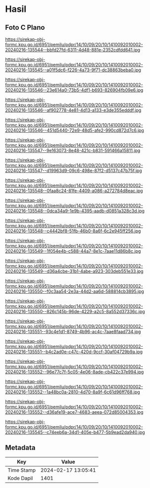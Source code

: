 # Hasil

## Foto C Plano

https://sirekap-obj-formc.kpu.go.id/6951/pemilu/pdpr/14/10/09/20/10/1410092010002-20240216-135544--bbfd27fd-6311-4d48-881e-2352cdfdd641.jpg

https://sirekap-obj-formc.kpu.go.id/6951/pemilu/pdpr/14/10/09/20/10/1410092010002-20240216-135545--a01f5dc6-f226-4a73-9f71-dc38863beba0.jpg

https://sirekap-obj-formc.kpu.go.id/6951/pemilu/pdpr/14/10/09/20/10/1410092010002-20240216-135546--23e614a0-73b5-4df1-b693-826904fb09e6.jpg

https://sirekap-obj-formc.kpu.go.id/6951/pemilu/pdpr/14/10/09/20/10/1410092010002-20240216-135546--af902778-4e81-4d13-a133-e3de355edddf.jpg

https://sirekap-obj-formc.kpu.go.id/6951/pemilu/pdpr/14/10/09/20/10/1410092010002-20240216-135546--451d5440-72e9-48d5-afe2-990cd872d7c6.jpg

https://sirekap-obj-formc.kpu.go.id/6951/pemilu/pdpr/14/10/09/20/10/1410092010002-20240216-135547--9e163073-8e48-421c-b831-591466a15811.jpg

https://sirekap-obj-formc.kpu.go.id/6951/pemilu/pdpr/14/10/09/20/10/1410092010002-20240216-135547--d19963d9-09c6-498e-87f2-d5137c47b75f.jpg

https://sirekap-obj-formc.kpu.go.id/6951/pemilu/pdpr/14/10/09/20/10/1410092010002-20240216-135548--0faa8c24-81fe-4409-a086-a272784d8eac.jpg

https://sirekap-obj-formc.kpu.go.id/6951/pemilu/pdpr/14/10/09/20/10/1410092010002-20240216-135548--0dca34a9-1e9b-4395-aadb-d0851a328c3d.jpg

https://sirekap-obj-formc.kpu.go.id/6951/pemilu/pdpr/14/10/09/20/10/1410092010002-20240216-135548--c4442bf8-51fb-46b0-8a6f-6c2e945ff256.jpg

https://sirekap-obj-formc.kpu.go.id/6951/pemilu/pdpr/14/10/09/20/10/1410092010002-20240216-135549--1f054e4b-c588-44a7-8e1c-7aae11d86b8c.jpg

https://sirekap-obj-formc.kpu.go.id/6951/pemilu/pdpr/14/10/09/20/10/1410092010002-20240216-135549--d36a4cbe-31b1-4abe-a923-303deb551e33.jpg

https://sirekap-obj-formc.kpu.go.id/6951/pemilu/pdpr/14/10/09/20/10/1410092010002-20240216-135550--f0c3aa54-2e3a-44d2-aa6d-588814cb3895.jpg

https://sirekap-obj-formc.kpu.go.id/6951/pemilu/pdpr/14/10/09/20/10/1410092010002-20240216-135550--826c145b-96de-4229-a2c5-8a552d37336c.jpg

https://sirekap-obj-formc.kpu.go.id/6951/pemilu/pdpr/14/10/09/20/10/1410092010002-20240216-135551--93c4e1d1-8749-4b96-ac4c-7aae8faad734.jpg

https://sirekap-obj-formc.kpu.go.id/6951/pemilu/pdpr/14/10/09/20/10/1410092010002-20240216-135551--b4c2ad0e-c47c-420d-9ccf-30af04729b9a.jpg

https://sirekap-obj-formc.kpu.go.id/6951/pemilu/pdpr/14/10/09/20/10/1410092010002-20240216-135552--96e77c7f-5c05-4e06-8ade-cb422c37e994.jpg

https://sirekap-obj-formc.kpu.go.id/6951/pemilu/pdpr/14/10/09/20/10/1410092010002-20240216-135552--1a48bc0a-2810-4d70-8a9f-6c61d96ff768.jpg

https://sirekap-obj-formc.kpu.go.id/6951/pemilu/pdpr/14/10/09/20/10/1410092010002-20240216-135552--d36afe19-ace7-4683-aeea-072d85004353.jpg

https://sirekap-obj-formc.kpu.go.id/6951/pemilu/pdpr/14/10/09/20/10/1410092010002-20240216-135545--c74eeb6a-34d1-405e-b477-5b9ead2da940.jpg


## Metadata

| Key        | Value               |
| ---------- | ------------------- |
| Time Stamp | 2024-02-17 13:05:41 |
| Kode Dapil | 1401                |



